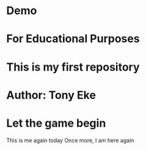 # Demo
# For Educational Purposes
# This is my first repository
# Author: Tony Eke
# Let the game begin
<be>
This is me again today
<be>
Once more, I am here again
